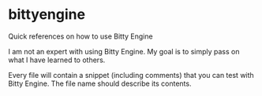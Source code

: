 # bittyengine
Quick references on how to use Bitty Engine

I am not an expert with using Bitty Engine. My goal is to simply pass on what I have learned to others.  

Every file will contain a snippet (including comments) that you can test with Bitty Engine. The file name should describe its contents.
